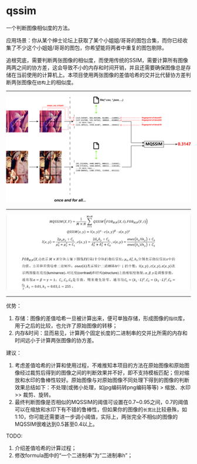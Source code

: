 # qssim
一个判断图像相似度的方法。

应用场景：你从某个绅士论坛上获取了某个小姐姐/哥哥的图包合集，而你已经收集了不少这个小姐姐/哥哥的图包，你希望能将两者中重复的图包剔除。

追根究底，需要判断两张图像的相似度，而使用传统的SSIM，需要计算所有图像两两之间的协方差，这会导致不小的内存和时间开销，并且还需要确保图像总是存储在当前使用的计算机上。本项目使用两张图像的差值哈希的交并比代替协方差判断两张图像在`结构`上的相似度。

***
![procedure](https://github.com/wujf98/qssim/raw/master/docs/procedure.jpg)
***
![formula](https://github.com/wujf98/qssim/raw/master/docs/formula_mqssim.jpg)
***

优势：
1. 存储：图像的差值哈希一旦被计算出来，便可单独存储，形成图像的`指纹`库，用于之后的比较，也允许了原始图像的转移；
2. 内存&时间：显而易见，计算两个固定长度的二进制串的交并比所需的内存和时间远小于计算两张图像的协方差。

建议：
1. 考虑差值哈希的计算和使用过程，不难推知本项目的方法在原始图像和原始图像经过裁剪后得到的图像之间的判断效果并不好，即不支持模板匹配；但对缩放和水印的鲁棒性较好。原始图像与对原始图像不同处理下得到的图像的判断效果总结如下：不处理(或微小处理，如jpg编码转png编码等等) > 缩放、水印 >> 裁剪、旋转。
2. 最终判断图像是否相似的MQSSIM的阈值可设置在0.7~0.95之间，0.7的阈值可以在缩放和水印下有不错的鲁棒性，但如果你的图像的`长宽比`比较悬殊，如1:10，你可能还需要进一步调小阈值，实际上，两张完全不相似的图像的MQSSIM很难达到0.5甚至0.4以上。

TODO:
1. 介绍差值哈希的计算过程；
2. 修改formula图中的“一个二进制串”为“二进制串h”；
